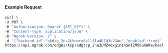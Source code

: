<!-- Code generated for API Clients. DO NOT EDIT. -->

#### Example Request

```bash
curl \
-X PUT \
-H "Authorization: Bearer {API_KEY}" \
-H "Content-Type: application/json" \
-H "Ngrok-Version: 2" \
-d '{"backend_id":"bkdtg_2na2LVwora6zllflu40ZHJcVGAu","enabled":true}' \
https://api.ngrok.com/edges/tcp/edgtcp_2na2LWZvdxgin14SnfZM5buXWKe/backend
```
